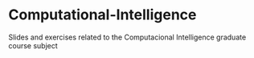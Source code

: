 # Computational-Intelligence
Slides and exercises related to the Computacional Intelligence graduate course subject
